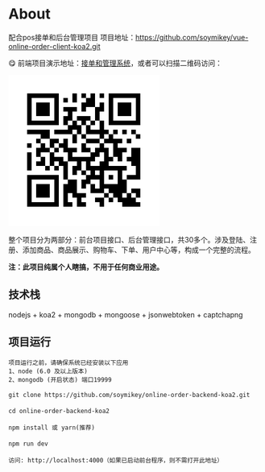 

# About
配合pos接单和后台管理项目 项目地址：https://github.com/soymikey/vue-online-order-client-koa2.git

:yum: 前端项目演示地址：[接单和管理系统](http://pos.migaox.com)，或者可以扫描二维码访问：

![](./assets/qr.png)

整个项目分为两部分：前台项目接口、后台管理接口，共30多个。涉及登陆、注册、添加商品、商品展示、购物车、下单、用户中心等，构成一个完整的流程。



__注：此项目纯属个人瞎搞，不用于任何商业用途。__

## 技术栈

nodejs + koa2 + mongodb + mongoose + jsonwebtoken + captchapng

## 项目运行

```
项目运行之前，请确保系统已经安装以下应用
1、node (6.0 及以上版本)
2、mongodb (开启状态) 端口19999
```

```
git clone https://github.com/soymikey/online-order-backend-koa2.git

cd online-order-backend-koa2

npm install 或 yarn(推荐)

npm run dev

访问: http://localhost:4000（如果已启动前台程序，则不需打开此地址）

```